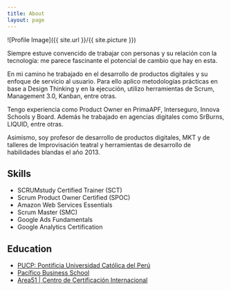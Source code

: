 ```yaml
---
title: About
layout: page
---
```

![Profile Image]({{ site.url }}/{{ site.picture }})

<p>Siempre estuve convencido de trabajar con personas y su relación con la tecnología: me parece
fascinante el potencial de cambio que hay en esta. </p>

<p>En mi camino he trabajado en el desarrollo de productos digitales y su enfoque de servicio al usuario.
Para ello aplico metodologías prácticas en base a Design Thinking y en la ejecución, utilizo herramientas de Scrum,
Management 3.0, Kanban, entre otras.
 </p>

<p>Tengo experiencia como Product Owner en PrimaAPF, Interseguro, Innova Schools y Board. Además he trabajado en
agencias digitales como SrBurns, LIQUID, entre otras.

Asimismo, soy profesor de desarrollo de productos digitales, MKT y de talleres de Improvisación teatral y herramientas de desarrollo de habilidades blandas el año 2013. </p>


<h2>Skills</h2>

<ul class="skill-list">
	<li>SCRUMstudy Certified Trainer (SCT)</li>
	<li>Scrum Product Owner Certified (SPOC)</li>
	<li>Amazon Web Services Essentials</li>
	<li>Scrum Master (SMC)</li>
	<li>Google Ads Fundamentals</li>
	<li>Google Analytics Certification</li>
</ul>

<h2>Education</h2>

<ul>
	<li><a href="https://www.pucp.edu.pe/">PUCP: Pontificia Universidad Católica del Perú</a></li>
	<li><a href="https://pbs.edu.pe/default.aspx">Pacífico Business School</a></li>
	<li><a href="https://area51.pe/">Area51 | Centro de Certificación Internacional</a></li>
</ul>
